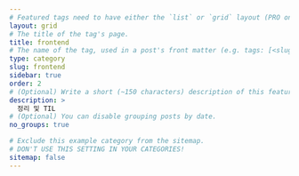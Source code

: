 ```yaml
---
# Featured tags need to have either the `list` or `grid` layout (PRO only).
layout: grid
# The title of the tag's page.
title: frontend
# The name of the tag, used in a post's front matter (e.g. tags: [<slug>]).
type: category
slug: frontend
sidebar: true
order: 2
# (Optional) Write a short (~150 characters) description of this featured tag.
description: >
  정리 및 TIL
# (Optional) You can disable grouping posts by date.
no_groups: true

# Exclude this example category from the sitemap.
# DON'T USE THIS SETTING IN YOUR CATEGORIES!
sitemap: false
---
```

